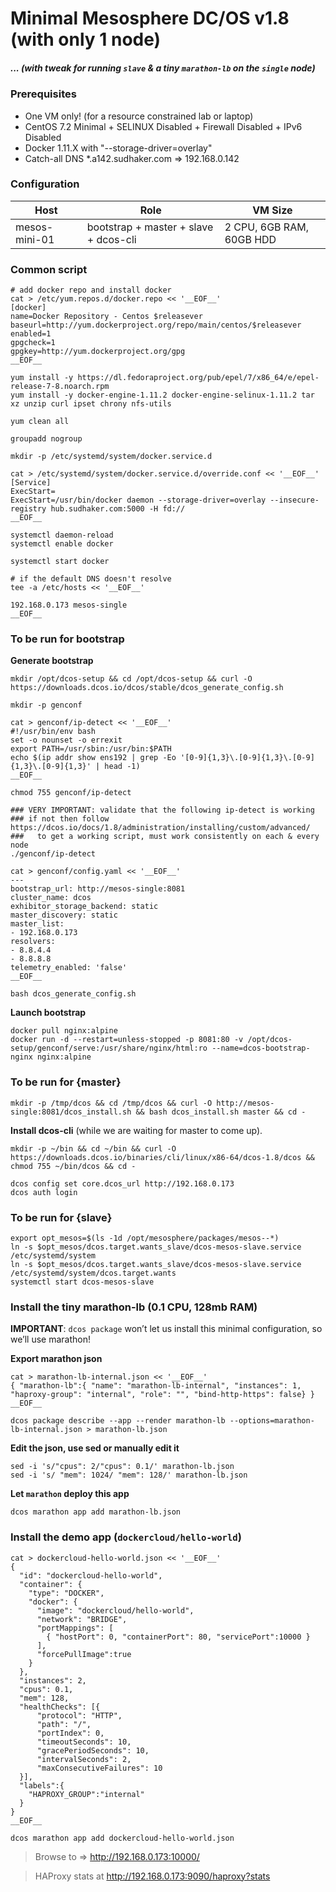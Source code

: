 
# Minimal **Mesosphere DC/OS** v1.8 (with only 1 node)
##### ... (with tweak for running `slave` & a tiny `marathon-lb` on the `single` node)

### Prerequisites
- One VM only! (for a resource constrained lab or laptop)
- CentOS 7.2 Minimal + SELINUX Disabled + Firewall Disabled + IPv6 Disabled
- Docker 1.11.X with "--storage-driver=overlay"
- Catch-all DNS *.a142.sudhaker.com => 192.168.0.142

### Configuration
| Host | Role | VM Size |
|----- |----- |-------- |
|mesos-mini-01 |bootstrap + master + slave + dcos-cli | 2 CPU, 6GB RAM, 60GB HDD

### Common script

```
# add docker repo and install docker
cat > /etc/yum.repos.d/docker.repo << '__EOF__'
[docker]
name=Docker Repository - Centos $releasever
baseurl=http://yum.dockerproject.org/repo/main/centos/$releasever
enabled=1
gpgcheck=1
gpgkey=http://yum.dockerproject.org/gpg
__EOF__

yum install -y https://dl.fedoraproject.org/pub/epel/7/x86_64/e/epel-release-7-8.noarch.rpm
yum install -y docker-engine-1.11.2 docker-engine-selinux-1.11.2 tar xz unzip curl ipset chrony nfs-utils

yum clean all

groupadd nogroup

mkdir -p /etc/systemd/system/docker.service.d

cat > /etc/systemd/system/docker.service.d/override.conf << '__EOF__'
[Service] 
ExecStart= 
ExecStart=/usr/bin/docker daemon --storage-driver=overlay --insecure-registry hub.sudhaker.com:5000 -H fd:// 
__EOF__

systemctl daemon-reload
systemctl enable docker

systemctl start docker

# if the default DNS doesn't resolve
tee -a /etc/hosts << '__EOF__'

192.168.0.173 mesos-single
__EOF__

```

### To be run for bootstrap
**Generate bootstrap**

```
mkdir /opt/dcos-setup && cd /opt/dcos-setup && curl -O https://downloads.dcos.io/dcos/stable/dcos_generate_config.sh
 
mkdir -p genconf
 
cat > genconf/ip-detect << '__EOF__'
#!/usr/bin/env bash
set -o nounset -o errexit
export PATH=/usr/sbin:/usr/bin:$PATH
echo $(ip addr show ens192 | grep -Eo '[0-9]{1,3}\.[0-9]{1,3}\.[0-9]{1,3}\.[0-9]{1,3}' | head -1)
__EOF__
 
chmod 755 genconf/ip-detect
 
### VERY IMPORTANT: validate that the following ip-detect is working
### if not then follow https://dcos.io/docs/1.8/administration/installing/custom/advanced/
###   to get a working script, must work consistently on each & every node
./genconf/ip-detect

cat > genconf/config.yaml << '__EOF__'
---
bootstrap_url: http://mesos-single:8081       
cluster_name: dcos
exhibitor_storage_backend: static
master_discovery: static
master_list:
- 192.168.0.173
resolvers:
- 8.8.4.4
- 8.8.8.8
telemetry_enabled: 'false'
__EOF__
 
bash dcos_generate_config.sh
```

**Launch bootstrap**

```
docker pull nginx:alpine
docker run -d --restart=unless-stopped -p 8081:80 -v /opt/dcos-setup/genconf/serve:/usr/share/nginx/html:ro --name=dcos-bootstrap-nginx nginx:alpine
```

### To be run for {master}

```
mkdir -p /tmp/dcos && cd /tmp/dcos && curl -O http://mesos-single:8081/dcos_install.sh && bash dcos_install.sh master && cd -
```
**Install dcos-cli** (while we are waiting for master to come up).
```
mkdir -p ~/bin && cd ~/bin && curl -O https://downloads.dcos.io/binaries/cli/linux/x86-64/dcos-1.8/dcos && chmod 755 ~/bin/dcos && cd -
 
dcos config set core.dcos_url http://192.168.0.173
dcos auth login
```

### To be run for {slave}

```
export opt_mesos=$(ls -1d /opt/mesosphere/packages/mesos--*)
ln -s $opt_mesos/dcos.target.wants_slave/dcos-mesos-slave.service /etc/systemd/system
ln -s $opt_mesos/dcos.target.wants_slave/dcos-mesos-slave.service /etc/systemd/system/dcos.target.wants
systemctl start dcos-mesos-slave
```

### Install the tiny marathon-lb (0.1 CPU, 128mb RAM)
**IMPORTANT**: `dcos package` won’t let us install this minimal configuration, so we’ll use marathon!

**Export marathon json**

```
cat > marathon-lb-internal.json << '__EOF__'
{ "marathon-lb":{ "name": "marathon-lb-internal", "instances": 1, "haproxy-group": "internal", "role": "", "bind-http-https": false} }
__EOF__

dcos package describe --app --render marathon-lb --options=marathon-lb-internal.json > marathon-lb.json

```

**Edit the json, use sed or manually edit it**

```
sed -i 's/"cpus": 2/"cpus": 0.1/' marathon-lb.json
sed -i 's/ "mem": 1024/ "mem": 128/' marathon-lb.json
```

**Let `marathon` deploy this app**

```
dcos marathon app add marathon-lb.json
```

### Install the demo app (`dockercloud/hello-world`)

```
cat > dockercloud-hello-world.json << '__EOF__'
{
  "id": "dockercloud-hello-world",
  "container": {
    "type": "DOCKER",
    "docker": {
      "image": "dockercloud/hello-world",
      "network": "BRIDGE",
      "portMappings": [
        { "hostPort": 0, "containerPort": 80, "servicePort":10000 }
      ],
      "forcePullImage":true
    }
  },
  "instances": 2,
  "cpus": 0.1,
  "mem": 128,
  "healthChecks": [{
      "protocol": "HTTP",
      "path": "/",
      "portIndex": 0,
      "timeoutSeconds": 10,
      "gracePeriodSeconds": 10,
      "intervalSeconds": 2,
      "maxConsecutiveFailures": 10
  }],
  "labels":{
    "HAPROXY_GROUP":"internal"
  }
}
__EOF__

dcos marathon app add dockercloud-hello-world.json
```

> Browse to => http://192.168.0.173:10000/

> HAProxy stats at http://192.168.0.173:9090/haproxy?stats


